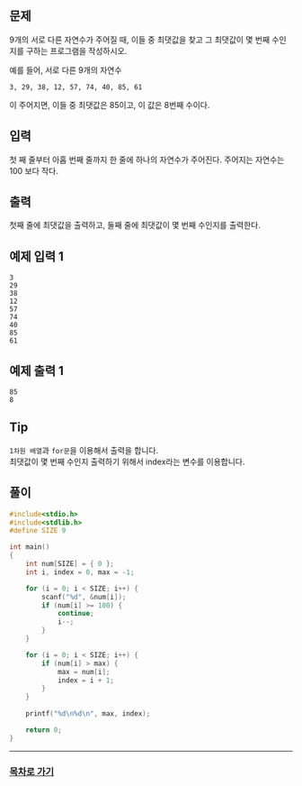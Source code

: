 ## 문제

9개의 서로 다른 자연수가 주어질 때, 이들 중 최댓값을 찾고 그 최댓값이 몇 번째 수인지를 구하는 프로그램을 작성하시오.

예를 들어, 서로 다른 9개의 자연수
```
3, 29, 38, 12, 57, 74, 40, 85, 61
```

이 주어지면, 이들 중 최댓값은 85이고, 이 값은 8번째 수이다.

## 입력

첫 째 줄부터 아홉 번째 줄까지 한 줄에 하나의 자연수가 주어진다. 주어지는 자연수는 100 보다 작다.

## 출력

첫째 줄에 최댓값을 출력하고, 둘째 줄에 최댓값이 몇 번째 수인지를 출력한다.

## 예제 입력 1

```
3
29
38
12
57
74
40
85
61
```

## 예제 출력 1

```
85
8
```

## Tip

`1차원 배열`과 `for문`을 이용해서 출력을 합니다.  
최댓값이 몇 번째 수인지 출력하기 위해서 index라는 변수를 이용합니다.

## 풀이
```c
#include<stdio.h>
#include<stdlib.h>
#define SIZE 9

int main()
{
	int num[SIZE] = { 0 };
	int i, index = 0, max = -1;

	for (i = 0; i < SIZE; i++) {
		scanf("%d", &num[i]);
		if (num[i] >= 100) {
			continue;
			i--;
		}
	}

	for (i = 0; i < SIZE; i++) {
		if (num[i] > max) {
			max = num[i];
			index = i + 1;
		}
	}
	
	printf("%d\n%d\n", max, index);

	return 0;
}
```
---

### [목차로 가기](./../../../../)